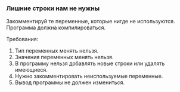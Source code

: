 
### Лишние строки нам не нужны

Закомментируй те переменные, которые нигде не используются. Программа должна компилироваться.


Требования:
1.	Тип переменных менять нельзя.
2.	Значения переменных менять нельзя.
3.	В программу нельзя добавлять новые строки или удалять имеющиеся.
4.	Нужно закомментировать неиспользуемые переменные.
5.	Вывод программы не должен измениться.


